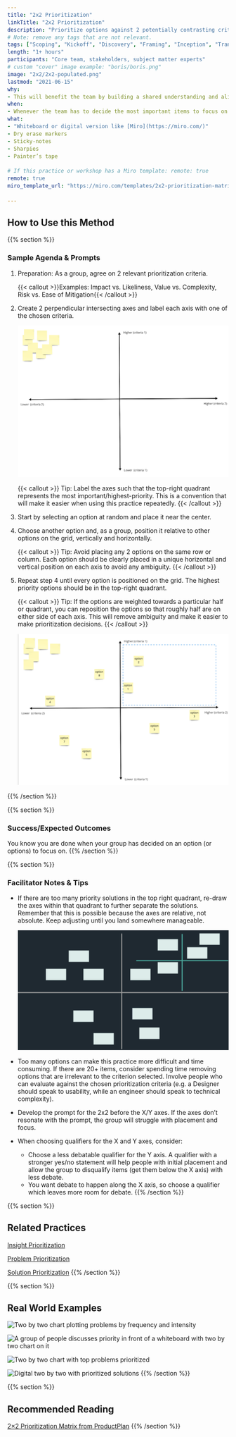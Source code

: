 ```yaml
---
title: "2x2 Prioritization"
linkTitle: "2x2 Prioritization"
description: "Prioritize options against 2 potentially contrasting criteria to identify the most important options to focus on now."
# Note: remove any tags that are not relevant.
tags: ["Scoping", "Kickoff", "Discovery", "Framing", "Inception", "Transition", "Modernization", "Delivery"]
length: "1+ hours"
participants: "Core team, stakeholders, subject matter experts"
# custom "cover" image example: "boris/boris.png"
image: "2x2/2x2-populated.png" 
lastmod: "2021-06-15"
why: 
- This will benefit the team by building a shared understanding and alignment among a group of people in order to more easily determine how best to proceed.
when:
- Whenever the team has to decide the most important items to focus on when presented with multiple options and there are contrasting opinions on how to proceed.
what:
- "Whiteboard or digital version like [Miro](https://miro.com/)" 
- Dry erase markers
- Sticky-notes
- Sharpies
- Painter’s tape 

# If this practice or workshop has a Miro template: remote: true
remote: true
miro_template_url: "https://miro.com/templates/2x2-prioritization-matrix/" 

---
```

## How to Use this Method

{{% section %}}

### Sample Agenda & Prompts
1. Preparation: As a group, agree on 2 relevant prioritization criteria.
   
   {{< callout >}}Examples: Impact vs. Likeliness, Value vs. Complexity, Risk vs. Ease of Mitigation{{< /callout >}}

1. Create 2 perpendicular intersecting axes and label each axis with one of the chosen criteria.

   ![Empty two by two grid](images/2x2-empty.png)

   {{< callout >}}
   Tip: Label the axes such that the top-right quadrant represents the most important/highest-priority. This is a convention that will make it easier when using this practice repeatedly.
   {{< /callout >}}

1. Start by selecting an option at random and place it near the center.

1. Choose another option and, as a group, position it relative to other options on the grid, vertically and horizontally.
   
   {{< callout >}}
   Tip: Avoid placing any 2 options on the same row or column. Each option should be clearly placed in a unique horizontal and vertical position on each axis to avoid any ambiguity.
   {{< /callout >}}

1. Repeat step 4 until every option is positioned on the grid. The highest priority options should be in the top-right quadrant.
   
   {{< callout >}}
   Tip: If the options are weighted towards a particular half or quadrant, you can reposition the options so that roughly half are on either side of each axis. This will remove ambiguity and make it easier to make prioritization decisions.
   {{< /callout >}}

   ![Populated two by two grid](images/2x2-populated.png)

{{% /section %}}

{{% section %}}
### Success/Expected Outcomes
You know you are done when your group has decided on an option (or options) to focus on. 
{{% /section %}}

{{% section %}}
### Facilitator Notes & Tips
- If there are too many priority solutions in the top right quadrant, re-draw the axes within that quadrant to further separate the solutions. Remember that this is possible because the axes are relative, not absolute. Keep adjusting until you land somewhere manageable. 

  ![Re-drawn two by two axis grid](images/2x2-regrid.png)

- Too many options can make this practice more difficult and time consuming. If there are 20+ items, consider spending time removing options that are irrelevant to the criterion selected.
Involve people who can evaluate against the chosen prioritization criteria (e.g. a Designer should speak to usability, while an engineer should speak to technical complexity).
- Develop the prompt for the 2x2 before the X/Y axes. If the axes don’t resonate with the prompt, the group will struggle with placement and focus.
- When choosing qualifiers for the X and Y axes, consider:
   - Choose a less debatable qualifier for the Y axis. A qualifier with a stronger yes/no statement will help people with initial placement and allow the group to disqualify items (get them below the X axis) with less debate.
   - You want debate to happen along the X axis, so choose a qualifier which leaves more room for debate.
{{% /section %}}

{{% section %}}
## Related Practices
[Insight Prioritization](/practices/insight-prioritization)

[Problem Prioritization](/practices/problem-prioritization)

[Solution Prioritization](/practices/solution-prioritization)
{{% /section %}}


{{% section %}}
## Real World Examples
![Two by two chart plotting problems by frequency and intensity](images/example-2.jpg)

![A group of people discusses priority in front of a whiteboard with two by two chart on it](images/example-3.jpg)

![Two by two chart with top problems prioritized](images/example-5.jpg)

![Digital two by two with prioritized solutions](images/example-6.jpg)
{{% /section %}}

{{% section %}}
## Recommended Reading
[2×2 Prioritization Matrix from ProductPlan](https://www.productplan.com/glossary/2x2-prioritization-matrix/)
{{% /section %}}